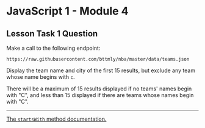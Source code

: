 # JavaScript 1 - Module 4

## Lesson Task 1 Question

Make a call to the following endpoint:

```
https://raw.githubusercontent.com/bttmly/nba/master/data/teams.json
```

Display the team name and city of the first 15 results, but exclude any team whose name begins with `c`.

There will be a maximum of 15 results displayed if no teams' names begin with "C", and less than 15 displayed if there are teams whose names begin with "C".

---

<a href="https://developer.mozilla.org/en-US/docs/Web/JavaScript/Reference/Global_Objects/String/startsWith" target="_blank">The `startsWith` method documentation.</a>
